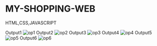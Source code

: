 # MY-SHOPPING-WEB
HTML,CSS,JAVASCRIPT

Output1
![op1](https://user-images.githubusercontent.com/83118372/141958544-15653d09-4bd6-4914-824b-5094c04bb6fb.png)
Output2
![op2](https://user-images.githubusercontent.com/83118372/141958639-4a4d41a6-e6ba-439f-bc63-0e87fdd2f5d1.png)
Output3
![op3](https://user-images.githubusercontent.com/83118372/141958673-428d4530-50fb-4487-9f94-0d2acf7de1c1.png)
Output4
![op4](https://user-images.githubusercontent.com/83118372/141958729-7a27c34c-d58e-45af-a78f-9ea716eb0505.png)
Output5
![op5](https://user-images.githubusercontent.com/83118372/141958771-c7c1e26f-acfd-4bcb-b1ef-40e901250e06.png)
Output6
![op6](https://user-images.githubusercontent.com/83118372/141958828-ae6f6b90-b1db-4fa5-9087-6c66693411c4.png)


